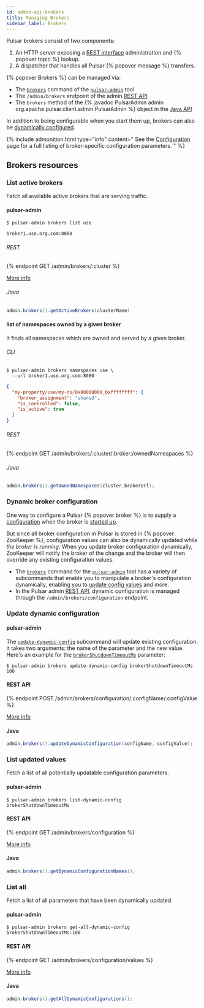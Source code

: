 ```yaml
---
id: admin-api-brokers
title: Managing Brokers
sidebar_label: Brokers
---
```


Pulsar brokers consist of two components:

1. An HTTP server exposing a [REST interface](reference-rest-api.md) administration and {% popover topic %} lookup.
2. A dispatcher that handles all Pulsar {% popover message %} transfers.

{% popover Brokers %} can be managed via:

* The [`brokers`](reference-pulsar-admin.md#brokers) command of the [`pulsar-admin`](reference-pulsar-admin.md) tool
* The `/admin/brokers` endpoint of the admin [REST API](reference-rest-api.md)
* The `brokers` method of the {% javadoc PulsarAdmin admin org.apache.pulsar.client.admin.PulsarAdmin %} object in the [Java API](client-libraries-java.md)

In addition to being configurable when you start them up, brokers can also be [dynamically configured](#dynamic-broker-configuration).

{% include admonition.html type="info" content="
See the [Configuration](reference-configuration.md#broker) page for a full listing of broker-specific configuration parameters.
" %}

## Brokers resources

### List active brokers

Fetch all available active brokers that are serving traffic.  

#### pulsar-admin


```shell
$ pulsar-admin brokers list use
```

```
broker1.use.org.com:8080
```

###### REST

{% endpoint GET /admin/brokers/:cluster %}

[More info](reference-rest-api.md#/admin/brokers/:cluster)

###### Java

```java
admin.brokers().getActiveBrokers(clusterName)
```

#### list of namespaces owned by a given broker

It finds all namespaces which are owned and served by a given broker.  

###### CLI

```shell
$ pulsar-admin brokers namespaces use \
  --url broker1.use.org.com:8080
```

```json
{
  "my-property/use/my-ns/0x00000000_0xffffffff": {
    "broker_assignment": "shared",
    "is_controlled": false,
    "is_active": true
  }
}
```
###### REST

{% endpoint GET /admin/brokers/:cluster/:broker:/ownedNamespaces %}

###### Java

```java
admin.brokers().getOwnedNamespaces(cluster,brokerUrl);
```

### Dynamic broker configuration

One way to configure a Pulsar {% popover broker %} is to supply a [configuration](reference-configuration.md#broker) when the broker is [started up](reference-cli-tools.md#pulsar-broker).

But since all broker configuration in Pulsar is stored in {% popover ZooKeeper %}, configuration values can also be dynamically updated *while the broker is running*. When you update broker configuration dynamically, ZooKeeper will notify the broker of the change and the broker will then override any existing configuration values.

* The [`brokers`](reference-pulsar-admin.md#brokers) command for the [`pulsar-admin`](reference-pulsar-admin.md) tool has a variety of subcommands that enable you to manipulate a broker's configuration dynamically, enabling you to [update config values](#update-dynamic-configuration) and more.
* In the Pulsar admin [REST API](reference-rest-api.md), dynamic configuration is managed through the `/admin/brokers/configuration` endpoint.

### Update dynamic configuration

#### pulsar-admin

The [`update-dynamic-config`](reference-pulsar-admin.md#brokers-update-dynamic-config) subcommand will update existing configuration. It takes two arguments: the name of the parameter and the new value. Here's an example for the [`brokerShutdownTimeoutMs`](reference-configuration.md#broker-brokerShutdownTimeoutMs) parameter:

```shell
$ pulsar-admin brokers update-dynamic-config brokerShutdownTimeoutMs 100
```

#### REST API

{% endpoint POST /admin/brokers/configuration/:configName/:configValue %}

[More info](reference-rest-api.md#/admin/brokers/configuration/:configName/:configValue)

#### Java

```java
admin.brokers().updateDynamicConfiguration(configName, configValue);
```

### List updated values

Fetch a list of all potentially updatable configuration parameters.

#### pulsar-admin

```shell
$ pulsar-admin brokers list-dynamic-config
brokerShutdownTimeoutMs
```

#### REST API

{% endpoint GET /admin/brokers/configuration %}

[More info](reference-rest-api.md#/admin/brokers/configuration)

#### Java

```java
admin.brokers().getDynamicConfigurationNames();
```

### List all

Fetch a list of all parameters that have been dynamically updated.

#### pulsar-admin

```shell
$ pulsar-admin brokers get-all-dynamic-config
brokerShutdownTimeoutMs:100
```

#### REST API

{% endpoint GET /admin/brokers/configuration/values %}

[More info](reference-rest-api.md#/admin/brokers/configuration/values)

#### Java

```java
admin.brokers().getAllDynamicConfigurations();
```
